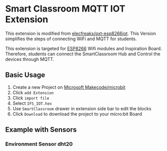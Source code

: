 # Smart Classroom MQTT IOT Extension

This extension is modified from [elecfreaks/pxt-esp8266iot](https://github.com/elecfreaks/pxt-esp8266iot). This Version simplifies the steps of connecting WiFi and MQTT for students.

This extension is targeted for [ESP8266](https://en.wikipedia.org/wiki/ESP8266) Wifi modules and Inspiration Board. Therefore, students can connect the SmartClassroom Hub and Control the devices through MQTT.

## Basic Usage
1. Create a new Project on [Microsoft Makecode/microbit](https://pxt.microbit.org)
2. Click `add Extension`
3. Click `import file`
4. Select `IFS_IOT.hex`
5. Use `SmartClassroom` drawer in extension side bar to edit the blocks
6. Click `Download` to download the project to your micro:bit Board 

## Example with Sensors

### Environment Sensor dht20
